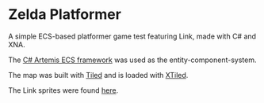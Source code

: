 Zelda Platformer
================

A simple ECS-based platformer game test featuring Link, made with C# and XNA.

The [C# Artemis ECS framework](https://github.com/thelinuxlich/artemis_CSharp) was used as the entity-component-system.

The map was built with [Tiled](http://www.mapeditor.org/) and is loaded with [XTiled](https://bitbucket.org/vinull/xtiled).

The Link sprites were found [here](http://gregarlink10.deviantart.com/art/Skyward-Sword-Link-sprites-275694168).
